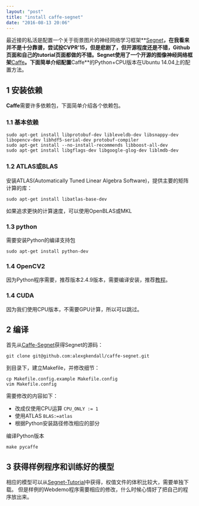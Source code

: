```yaml
---
layout: "post"
title: "install caffe-segnet"
date: "2016-08-13 20:06"
---
```


最近接的私活是配置一个关于街景图片的神经网络学习框架**[Segnet](http://mi.eng.cam.ac.uk/projects/segnet/)**，在我看来并不是十分靠谱，尝试投CVPR'15，但是悲剧了，但开源程度还是不错，Github页面和自己的tutorial页面都做的不错。**Segnet**使用了一个开源的图像神经网络框架**[Caffe](http://caffe.berkeleyvision.org/)**。下面简单介绍配置**Caffe**的Python+CPU版本在Ubuntu 14.04上的配置方法。

## 1 安装依赖
**Caffe**需要许多依赖包，下面简单介绍各个依赖包。

### 1.1 基本依赖
```
sudo apt-get install libprotobuf-dev libleveldb-dev libsnappy-dev libopencv-dev libhdf5-serial-dev protobuf-compiler
sudo apt-get install --no-install-recommends libboost-all-dev
sudo apt-get install libgflags-dev libgoogle-glog-dev liblmdb-dev
```

### 1.2 ATLAS或BLAS
安装ATLAS(Automatically Tuned Linear Algebra Software)，提供主要的矩阵计算的库：
```
sudo apt-get install libatlas-base-dev
```
如果追求更快的计算速度，可以使用OpenBLAS或MKL

### 1.3 python
需要安装Python的编译支持包
```
sudo apt-get install python-dev
```
### 1.4 OpenCV2
因为Python程序需要，推荐版本2.4.9版本，需要编译安装，推荐[教程](http://my.oschina.net/u/1757926/blog/293976)。

### 1.4 CUDA
因为我们使用CPU版本，不需要GPU计算，所以可以跳过。

## 2 编译
首先从[Caffe-Segnet](https://github.com/alexgkendall/caffe-segnet)获得Segnet的源码：
```
git clone git@github.com:alexgkendall/caffe-segnet.git
```
到目录下，建立Makefile，并修改细节：
```
cp Makefile.config.example Makefile.config
vim Makefile.config
```
需要修改的内容如下：

- 改成仅使用CPU运算 `CPU_ONLY := 1`
- 使用ATLAS `BLAS:=atlas`
- 根据Python安装路径修改相应的部分

编译Python版本
```
make pycaffe
```

## 3 获得样例程序和训练好的模型
相应的模型可以从[Segnet-Tutorial](https://github.com/alexgkendall/SegNet-Tutorial)中获得，权值文件的体积比较大，需要单独下载。
但是样例的Webdemo程序需要相应的修改，什么时候心情好了把自己的程序放出来。
